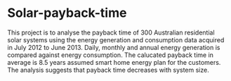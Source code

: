 # Solar-payback-time
This project is to analyse the payback time of 300 Australian residential solar systems using the energy generation and consumption data acquired in July 2012 to June 2013. Daily, monthly and annual energy generation is compared against energy consumption. The calucated payback time in average is 8.5 years assumed smart home energy plan for the customers. The analysis suggests that payback time decreases with system size.
